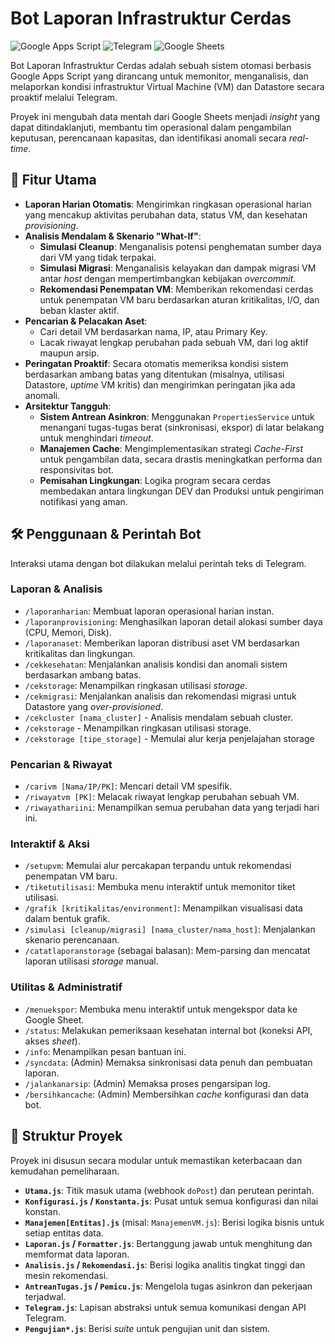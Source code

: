 # Bot Laporan Infrastruktur Cerdas

![Google Apps Script](https://img.shields.io/badge/Google%20Apps%20Script-4285F4?style=for-the-badge&logo=google&logoColor=white)
![Telegram](https://img.shields.io/badge/Telegram-26A5E4?style=for-the-badge&logo=telegram&logoColor=white)
![Google Sheets](https://img.shields.io/badge/Google%20Sheets-34A853?style=for-the-badge&logo=google-sheets&logoColor=white)

Bot Laporan Infrastruktur Cerdas adalah sebuah sistem otomasi berbasis Google Apps Script yang dirancang untuk memonitor, menganalisis, dan melaporkan kondisi infrastruktur Virtual Machine (VM) dan Datastore secara proaktif melalui Telegram.

Proyek ini mengubah data mentah dari Google Sheets menjadi _insight_ yang dapat ditindaklanjuti, membantu tim operasional dalam pengambilan keputusan, perencanaan kapasitas, dan identifikasi anomali secara _real-time_.

## 🚀 Fitur Utama

- **Laporan Harian Otomatis**: Mengirimkan ringkasan operasional harian yang mencakup aktivitas perubahan data, status VM, dan kesehatan _provisioning_.
- **Analisis Mendalam & Skenario "What-If"**:
  - **Simulasi Cleanup**: Menganalisis potensi penghematan sumber daya dari VM yang tidak terpakai.
  - **Simulasi Migrasi**: Menganalisis kelayakan dan dampak migrasi VM antar _host_ dengan mempertimbangkan kebijakan _overcommit_.
  - **Rekomendasi Penempatan VM**: Memberikan rekomendasi cerdas untuk penempatan VM baru berdasarkan aturan kritikalitas, I/O, dan beban klaster aktif.
- **Pencarian & Pelacakan Aset**:
  - Cari detail VM berdasarkan nama, IP, atau Primary Key.
  - Lacak riwayat lengkap perubahan pada sebuah VM, dari log aktif maupun arsip.
- **Peringatan Proaktif**: Secara otomatis memeriksa kondisi sistem berdasarkan ambang batas yang ditentukan (misalnya, utilisasi Datastore, _uptime_ VM kritis) dan mengirimkan peringatan jika ada anomali.
- **Arsitektur Tangguh**:
  - **Sistem Antrean Asinkron**: Menggunakan `PropertiesService` untuk menangani tugas-tugas berat (sinkronisasi, ekspor) di latar belakang untuk menghindari _timeout_.
  - **Manajemen Cache**: Mengimplementasikan strategi _Cache-First_ untuk pengambilan data, secara drastis meningkatkan performa dan responsivitas bot.
  - **Pemisahan Lingkungan**: Logika program secara cerdas membedakan antara lingkungan DEV dan Produksi untuk pengiriman notifikasi yang aman.

## 🛠️ Penggunaan & Perintah Bot

Interaksi utama dengan bot dilakukan melalui perintah teks di Telegram.

### Laporan & Analisis

- `/laporanharian`: Membuat laporan operasional harian instan.
- `/laporanprovisioning`: Menghasilkan laporan detail alokasi sumber daya (CPU, Memori, Disk).
- `/laporanaset`: Memberikan laporan distribusi aset VM berdasarkan kritikalitas dan lingkungan.
- `/cekkesehatan`: Menjalankan analisis kondisi dan anomali sistem berdasarkan ambang batas.
- `/cekstorage`: Menampilkan ringkasan utilisasi _storage_.
- `/cekmigrasi`: Menjalankan analisis dan rekomendasi migrasi untuk Datastore yang _over-provisioned_.
- `/cekcluster [nama_cluster]` - Analisis mendalam sebuah cluster.
- `/cekstorage` - Menampilkan ringkasan utilisasi storage.
- `/cekstorage [tipe_storage]` - Memulai alur kerja penjelajahan storage

### Pencarian & Riwayat

- `/carivm [Nama/IP/PK]`: Mencari detail VM spesifik.
- `/riwayatvm [PK]`: Melacak riwayat lengkap perubahan sebuah VM.
- `/riwayathariini`: Menampilkan semua perubahan data yang terjadi hari ini.

### Interaktif & Aksi

- `/setupvm`: Memulai alur percakapan terpandu untuk rekomendasi penempatan VM baru.
- `/tiketutilisasi`: Membuka menu interaktif untuk memonitor tiket utilisasi.
- `/grafik [kritikalitas/environment]`: Menampilkan visualisasi data dalam bentuk grafik.
- `/simulasi [cleanup/migrasi] [nama_cluster/nama_host]`: Menjalankan skenario perencanaan.
- `/catatlaporanstorage` (sebagai balasan): Mem-parsing dan mencatat laporan utilisasi _storage_ manual.

### Utilitas & Administratif

- `/menuekspor`: Membuka menu interaktif untuk mengekspor data ke Google Sheet.
- `/status`: Melakukan pemeriksaan kesehatan internal bot (koneksi API, akses _sheet_).
- `/info`: Menampilkan pesan bantuan ini.
- `/syncdata`: (Admin) Memaksa sinkronisasi data penuh dan pembuatan laporan.
- `/jalankanarsip`: (Admin) Memaksa proses pengarsipan log.
- `/bersihkancache`: (Admin) Membersihkan _cache_ konfigurasi dan data bot.

## 🔧 Struktur Proyek

Proyek ini disusun secara modular untuk memastikan keterbacaan dan kemudahan pemeliharaan.

- **`Utama.js`**: Titik masuk utama (webhook `doPost`) dan perutean perintah.
- **`Konfigurasi.js` / `Konstanta.js`**: Pusat untuk semua konfigurasi dan nilai konstan.
- **`Manajemen[Entitas].js`** (misal: `ManajemenVM.js`): Berisi logika bisnis untuk setiap entitas data.
- **`Laporan.js` / `Formatter.js`**: Bertanggung jawab untuk menghitung dan memformat data laporan.
- **`Analisis.js` / `Rekomendasi.js`**: Berisi logika analitis tingkat tinggi dan mesin rekomendasi.
- **`AntreanTugas.js` / `Pemicu.js`**: Mengelola tugas asinkron dan pekerjaan terjadwal.
- **`Telegram.js`**: Lapisan abstraksi untuk semua komunikasi dengan API Telegram.
- **`Pengujian*.js`**: Berisi _suite_ untuk pengujian unit dan sistem.

